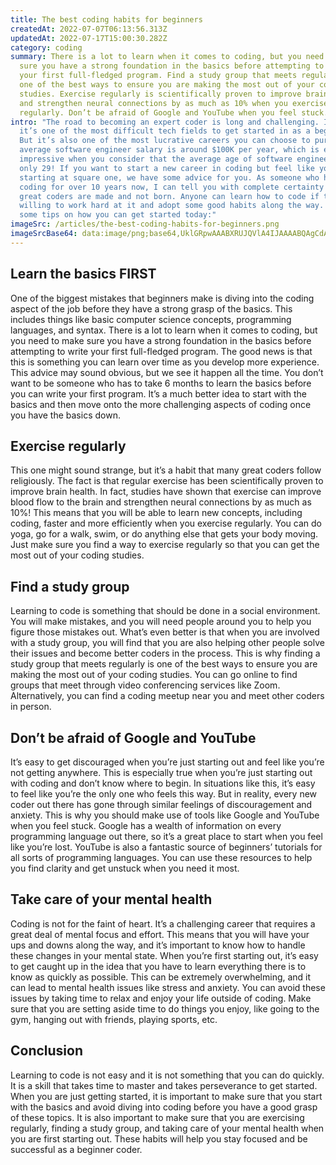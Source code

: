 ```yaml
---
title: The best coding habits for beginners
createdAt: 2022-07-07T06:13:56.313Z
updatedAt: 2022-07-17T15:00:30.282Z
category: coding
summary: There is a lot to learn when it comes to coding, but you need to make
  sure you have a strong foundation in the basics before attempting to write
  your first full-fledged program. Find a study group that meets regularly is
  one of the best ways to ensure you are making the most out of your coding
  studies. Exercise regularly is scientifically proven to improve brain health
  and strengthen neural connections by as much as 10% when you exercise
  regularly. Don’t be afraid of Google and YouTube when you feel stuck.
intro: "The road to becoming an expert coder is long and challenging. In fact,
  it’s one of the most difficult tech fields to get started in as a beginner.
  But it’s also one of the most lucrative careers you can choose to pursue. The
  average software engineer salary is around $100K per year, which is even more
  impressive when you consider that the average age of software engineers is
  only 29! If you want to start a new career in coding but feel like you’re
  starting at square one, we have some advice for you. As someone who has been
  coding for over 10 years now, I can tell you with complete certainty that
  great coders are made and not born. Anyone can learn how to code if they are
  willing to work hard at it and adopt some good habits along the way. Here are
  some tips on how you can get started today:"
imageSrc: /articles/the-best-coding-habits-for-beginners.png
imageSrcBase64: data:image/png;base64,UklGRpwAAABXRUJQVlA4IJAAAABQAgCdASoKAAoAAUAmJbACdAYrdbHp2fIdnkgA/vNm68ALiOYdzhant6hAYamz9627tfp2UrsnIqjZtI/7XK3GBfN38fH7K+up85nKNW1GvKcb4R0OP6+YjqUX1d+mZJs/jwaoxeeRsYFtB5kf3fj5d3qITPmbX7N/nKq33Q5zyLX0YP2A93t/FR49CSQAAAA=
---
```


## Learn the basics FIRST

One of the biggest mistakes that beginners make is diving into the coding aspect of the job before they have a strong grasp of the basics. This includes things like basic computer science concepts, programming languages, and syntax. There is a lot to learn when it comes to coding, but you need to make sure you have a strong foundation in the basics before attempting to write your first full-fledged program. The good news is that this is something you can learn over time as you develop more experience. This advice may sound obvious, but we see it happen all the time. You don’t want to be someone who has to take 6 months to learn the basics before you can write your first program. It’s a much better idea to start with the basics and then move onto the more challenging aspects of coding once you have the basics down.

## Exercise regularly

This one might sound strange, but it’s a habit that many great coders follow religiously. The fact is that regular exercise has been scientifically proven to improve brain health. In fact, studies have shown that exercise can improve blood flow to the brain and strengthen neural connections by as much as 10%! This means that you will be able to learn new concepts, including coding, faster and more efficiently when you exercise regularly. You can do yoga, go for a walk, swim, or do anything else that gets your body moving. Just make sure you find a way to exercise regularly so that you can get the most out of your coding studies.

## Find a study group

Learning to code is something that should be done in a social environment. You will make mistakes, and you will need people around you to help you figure those mistakes out. What’s even better is that when you are involved with a study group, you will find that you are also helping other people solve their issues and become better coders in the process. This is why finding a study group that meets regularly is one of the best ways to ensure you are making the most out of your coding studies. You can go online to find groups that meet through video conferencing services like Zoom. Alternatively, you can find a coding meetup near you and meet other coders in person.

## Don’t be afraid of Google and YouTube

It’s easy to get discouraged when you’re just starting out and feel like you’re not getting anywhere. This is especially true when you’re just starting out with coding and don’t know where to begin. In situations like this, it’s easy to feel like you’re the only one who feels this way. But in reality, every new coder out there has gone through similar feelings of discouragement and anxiety. This is why you should make use of tools like Google and YouTube when you feel stuck. Google has a wealth of information on every programming language out there, so it’s a great place to start when you feel like you’re lost. YouTube is also a fantastic source of beginners’ tutorials for all sorts of programming languages. You can use these resources to help you find clarity and get unstuck when you need it most.

## Take care of your mental health

Coding is not for the faint of heart. It’s a challenging career that requires a great deal of mental focus and effort. This means that you will have your ups and downs along the way, and it’s important to know how to handle these changes in your mental state. When you’re first starting out, it’s easy to get caught up in the idea that you have to learn everything there is to know as quickly as possible. This can be extremely overwhelming, and it can lead to mental health issues like stress and anxiety. You can avoid these issues by taking time to relax and enjoy your life outside of coding. Make sure that you are setting aside time to do things you enjoy, like going to the gym, hanging out with friends, playing sports, etc.

## Conclusion

Learning to code is not easy and it is not something that you can do quickly. It is a skill that takes time to master and takes perseverance to get started. When you are just getting started, it is important to make sure that you start with the basics and avoid diving into coding before you have a good grasp of these topics. It is also important to make sure that you are exercising regularly, finding a study group, and taking care of your mental health when you are first starting out. These habits will help you stay focused and be successful as a beginner coder.
